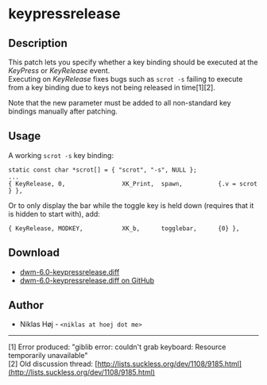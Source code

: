 keypressrelease
===

Description
---

This patch lets you specify whether a key binding should be executed at the _KeyPress_ or _KeyRelease_ event.  
Executing on _KeyRelease_ fixes bugs such as `scrot -s` failing to execute from a key binding due to keys not being released in time[1][2].

Note that the new parameter must be added to all non-standard key bindings manually after patching.

Usage
---
A working `scrot -s` key binding:

    static const char *scrot[] = { "scrot", "-s", NULL };
    ...
    { KeyRelease, 0,                XK_Print,  spawn,          {.v = scrot } },

Or to only display the bar while the toggle key is held down (requires that it is hidden to start with), add:

    { KeyRelease, MODKEY,           XK_b,      togglebar,      {0} },

Download
---

 * [dwm-6.0-keypressrelease.diff](dwm-6.0-keypressrelease.diff)
 * [dwm-6.0-keypressrelease.diff on GitHub](https://github.com/Ceryn/patches/blob/master/dwm/dwm-6.0-keypressrelease.diff)

Author
------
 * Niklas Høj - `<niklas at hoej dot me>`

---

[1] Error produced: "giblib error: couldn't grab keyboard: Resource temporarily unavailable"  
[2] Old discussion thread: [http://lists.suckless.org/dev/1108/9185.html](http://lists.suckless.org/dev/1108/9185.html)
